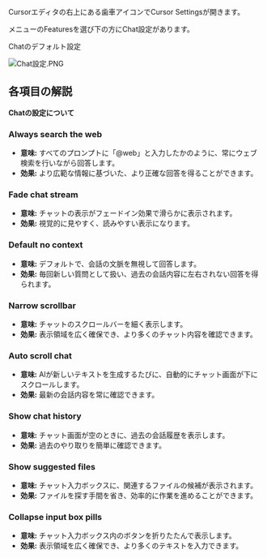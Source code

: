 <!--
title:   Cursor エディタの Chat設定
tags:    chat,cursor
id:      3dc7f0c3c800a001c5d4
private: false
-->
Cursorエディタの右上にある歯車アイコンでCursor Settingsが開きます。

メニューのFeaturesを選び下の方にChat設定があります。

Chatのデフォルト設定

![Chat設定.PNG](https://qiita-image-store.s3.ap-northeast-1.amazonaws.com/0/44761/61bda3c9-a786-41c1-eb42-361165985d82.png)








## 各項目の解説

**Chatの設定について**

### Always search the web
* **意味:** すべてのプロンプトに「@web」と入力したかのように、常にウェブ検索を行いながら回答します。
* **効果:** より広範な情報に基づいた、より正確な回答を得ることができます。

### Fade chat stream
* **意味:** チャットの表示がフェードイン効果で滑らかに表示されます。
* **効果:** 視覚的に見やすく、読みやすい表示になります。

### Default no context
* **意味:** デフォルトで、会話の文脈を無視して回答します。
* **効果:** 毎回新しい質問として扱い、過去の会話内容に左右されない回答を得られます。

### Narrow scrollbar
* **意味:** チャットのスクロールバーを細く表示します。
* **効果:** 表示領域を広く確保でき、より多くのチャット内容を確認できます。

### Auto scroll chat
* **意味:** AIが新しいテキストを生成するたびに、自動的にチャット画面が下にスクロールします。
* **効果:** 最新の会話内容を常に確認できます。

### Show chat history
* **意味:** チャット画面が空のときに、過去の会話履歴を表示します。
* **効果:** 過去のやり取りを簡単に確認できます。

### Show suggested files
* **意味:** チャット入力ボックスに、関連するファイルの候補が表示されます。
* **効果:** ファイルを探す手間を省き、効率的に作業を進めることができます。

### Collapse input box pills
* **意味:** チャット入力ボックス内のボタンを折りたたんで表示します。
* **効果:** 表示領域を広く確保でき、より多くのテキストを入力できます。
